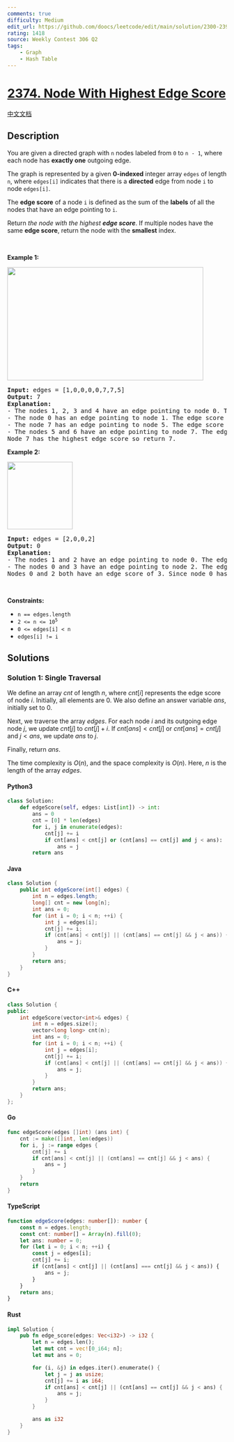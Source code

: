 ```yaml
---
comments: true
difficulty: Medium
edit_url: https://github.com/doocs/leetcode/edit/main/solution/2300-2399/2374.Node%20With%20Highest%20Edge%20Score/README_EN.md
rating: 1418
source: Weekly Contest 306 Q2
tags:
    - Graph
    - Hash Table
---
```


<!-- problem:start -->

# [2374. Node With Highest Edge Score](https://leetcode.com/problems/node-with-highest-edge-score)

[中文文档](/solution/2300-2399/2374.Node%20With%20Highest%20Edge%20Score/README.md)

## Description

<!-- description:start -->

<p>You are given a directed graph with <code>n</code> nodes labeled from <code>0</code> to <code>n - 1</code>, where each node has <strong>exactly one</strong> outgoing edge.</p>

<p>The graph is represented by a given <strong>0-indexed</strong> integer array <code>edges</code> of length <code>n</code>, where <code>edges[i]</code> indicates that there is a <strong>directed</strong> edge from node <code>i</code> to node <code>edges[i]</code>.</p>

<p>The <strong>edge score</strong> of a node <code>i</code> is defined as the sum of the <strong>labels</strong> of all the nodes that have an edge pointing to <code>i</code>.</p>

<p>Return <em>the node with the highest <strong>edge score</strong></em>. If multiple nodes have the same <strong>edge score</strong>, return the node with the <strong>smallest</strong> index.</p>

<p>&nbsp;</p>
<p><strong class="example">Example 1:</strong></p>
<img src="https://fastly.jsdelivr.net/gh/doocs/leetcode@main/solution/2300-2399/2374.Node%20With%20Highest%20Edge%20Score/images/image-20220620195403-1.png" style="width: 450px; height: 260px;" />
<pre>
<strong>Input:</strong> edges = [1,0,0,0,0,7,7,5]
<strong>Output:</strong> 7
<strong>Explanation:</strong>
- The nodes 1, 2, 3 and 4 have an edge pointing to node 0. The edge score of node 0 is 1 + 2 + 3 + 4 = 10.
- The node 0 has an edge pointing to node 1. The edge score of node 1 is 0.
- The node 7 has an edge pointing to node 5. The edge score of node 5 is 7.
- The nodes 5 and 6 have an edge pointing to node 7. The edge score of node 7 is 5 + 6 = 11.
Node 7 has the highest edge score so return 7.
</pre>

<p><strong class="example">Example 2:</strong></p>
<img src="https://fastly.jsdelivr.net/gh/doocs/leetcode@main/solution/2300-2399/2374.Node%20With%20Highest%20Edge%20Score/images/image-20220620200212-3.png" style="width: 150px; height: 155px;" />
<pre>
<strong>Input:</strong> edges = [2,0,0,2]
<strong>Output:</strong> 0
<strong>Explanation:</strong>
- The nodes 1 and 2 have an edge pointing to node 0. The edge score of node 0 is 1 + 2 = 3.
- The nodes 0 and 3 have an edge pointing to node 2. The edge score of node 2 is 0 + 3 = 3.
Nodes 0 and 2 both have an edge score of 3. Since node 0 has a smaller index, we return 0.
</pre>

<p>&nbsp;</p>
<p><strong>Constraints:</strong></p>

<ul>
	<li><code>n == edges.length</code></li>
	<li><code>2 &lt;= n &lt;= 10<sup>5</sup></code></li>
	<li><code>0 &lt;= edges[i] &lt; n</code></li>
	<li><code>edges[i] != i</code></li>
</ul>

<!-- description:end -->

## Solutions

<!-- solution:start -->

### Solution 1: Single Traversal

We define an array $\textit{cnt}$ of length $n$, where $\textit{cnt}[i]$ represents the edge score of node $i$. Initially, all elements are $0$. We also define an answer variable $\textit{ans}$, initially set to $0$.

Next, we traverse the array $\textit{edges}$. For each node $i$ and its outgoing edge node $j$, we update $\textit{cnt}[j]$ to $\textit{cnt}[j] + i$. If $\textit{cnt}[\textit{ans}] < \textit{cnt}[j]$ or $\textit{cnt}[\textit{ans}] = \textit{cnt}[j]$ and $j < \textit{ans}$, we update $\textit{ans}$ to $j$.

Finally, return $\textit{ans}$.

The time complexity is $O(n)$, and the space complexity is $O(n)$. Here, $n$ is the length of the array $\textit{edges}$.

<!-- tabs:start -->

#### Python3

```python
class Solution:
    def edgeScore(self, edges: List[int]) -> int:
        ans = 0
        cnt = [0] * len(edges)
        for i, j in enumerate(edges):
            cnt[j] += i
            if cnt[ans] < cnt[j] or (cnt[ans] == cnt[j] and j < ans):
                ans = j
        return ans
```

#### Java

```java
class Solution {
    public int edgeScore(int[] edges) {
        int n = edges.length;
        long[] cnt = new long[n];
        int ans = 0;
        for (int i = 0; i < n; ++i) {
            int j = edges[i];
            cnt[j] += i;
            if (cnt[ans] < cnt[j] || (cnt[ans] == cnt[j] && j < ans)) {
                ans = j;
            }
        }
        return ans;
    }
}
```

#### C++

```cpp
class Solution {
public:
    int edgeScore(vector<int>& edges) {
        int n = edges.size();
        vector<long long> cnt(n);
        int ans = 0;
        for (int i = 0; i < n; ++i) {
            int j = edges[i];
            cnt[j] += i;
            if (cnt[ans] < cnt[j] || (cnt[ans] == cnt[j] && j < ans)) {
                ans = j;
            }
        }
        return ans;
    }
};
```

#### Go

```go
func edgeScore(edges []int) (ans int) {
	cnt := make([]int, len(edges))
	for i, j := range edges {
		cnt[j] += i
		if cnt[ans] < cnt[j] || (cnt[ans] == cnt[j] && j < ans) {
			ans = j
		}
	}
	return
}
```

#### TypeScript

```ts
function edgeScore(edges: number[]): number {
    const n = edges.length;
    const cnt: number[] = Array(n).fill(0);
    let ans: number = 0;
    for (let i = 0; i < n; ++i) {
        const j = edges[i];
        cnt[j] += i;
        if (cnt[ans] < cnt[j] || (cnt[ans] === cnt[j] && j < ans)) {
            ans = j;
        }
    }
    return ans;
}
```

#### Rust

```rust
impl Solution {
    pub fn edge_score(edges: Vec<i32>) -> i32 {
        let n = edges.len();
        let mut cnt = vec![0_i64; n];
        let mut ans = 0;

        for (i, &j) in edges.iter().enumerate() {
            let j = j as usize;
            cnt[j] += i as i64;
            if cnt[ans] < cnt[j] || (cnt[ans] == cnt[j] && j < ans) {
                ans = j;
            }
        }

        ans as i32
    }
}
```

<!-- tabs:end -->

<!-- solution:end -->

<!-- problem:end -->
